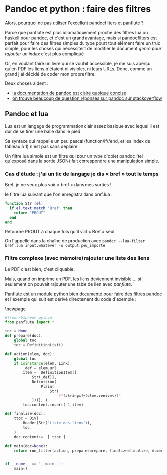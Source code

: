 # Pandoc et python : faire des filtres

Alors, pourquoi ne pas utiliser l'excellent pandocfilters et panflute ?

Parce que panflute est plus idiomatiquement proche des filtres lua ou haskell
pour pandoc, et c'est un grand avantage, mais si pandocfilters est parfait pour
faire des filtres simples du type pourt tout élément faire un truc simple, pour
les choses qui nécessitent de modifier le document *genre pour rajouter un
index* c'est plus compliqué.

Or, en voulant faire un livre qui se voulait accessible, je me suis aperçu qu'en
PDF les liens n'étaient ni visibles, ni leurs URLs. Donc, comme un grand j'ai
décidé de coder mon propre filtre.

Deux choses aident :

- [la documentation de pandoc est claire quoique concise](https://pandoc.org/filters.html)
- [on trouve beaucoup de question réponses sur pandoc sur stackoverflow](https://stackoverflow.com/questions/tagged/pandoc?tab=Votes)


## Pandoc et lua

Lua est un langage de programmation clair assez basique avec lequel il est dur
de se tirer une balle dans le pied.

Sa syntaxe qui rappelle un peu pascal (function/if//end, et les index de tableau
à 1) n'est pas sans déplaire.

Un filtre lua simple est un filtre qui pour un type d'objet pandoc (tel
qu'exposé dans la sortie JSON) fait correspondre une manipulation simple.

### Cas d'étude : j'ai un tic de langage je dis « bref » tout le temps

Bref, je ne veux plus voir « bref » dans mes sorties !

le filtre lua suivant que l'on enregistra dans bref.lua :

```lua
function Str (el)
  if el.text:match 'Bref' then
    return "PROUT"
  end
end
```

Retourne PROUT à chaque fois qu'il voit « Bref » seul.

On l'appelle dans la chaîne de production avec 
``` pandoc --lua-filter bref.lua input.whatever -o output.peu_importe ```


### Filtre complexe (avec mémoire) rajouter une liste des liens


Le PDF c'est bien, c'est cliquable.

Mais, quand on imprime un PDF, les liens deviennent invisible ... si seulement
on pouvait rajouter une table de lien avec *panflute*.

[Panflute est un module python bien documenté pour faire des filtres
pandoc](https://scorreia.com/software/panflute/) et l'exemple qui suit est
dérivé directement du code d'exemple :

\newpage


```python
#!/usr/bin/env python
from panflute import *

toc = None
def prepare(doc):
    global toc
    toc = DefinitionList()

def action(elem, doc):
    global toc
    if isinstance(elem, Link):
        _def = elem.url
        item =  DefinitionItem([ 
            Str(_def)],
            Definition(
                Plain(
                    Str(
                        f"{stringify(elem.content)}"
            )))], )
        toc.content.insert(-1,item)

def finalize(doc):
    ttoc = Div(
        Header(Str("Liste des liens")),
        toc
    )
    doc.content+=  [ ttoc ]

def main(doc=None):
    return run_filter(action, prepare=prepare, finalize=finalize, doc=doc)


if __name__ == '__main__':
    main()
```
